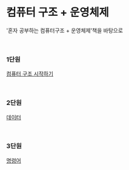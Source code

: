 # 컴퓨터 구조 + 운영체제
'혼자 공부하는 컴퓨터구조 + 운영체제'책을 바탕으로

<br>

### 1단원
[컴퓨터 구조 시작하기](./%EC%BB%B4%ED%93%A8%ED%84%B0%20%EA%B5%AC%EC%A1%B0%20and%20%EC%9A%B4%EC%98%81%EC%B2%B4%EC%A0%9C/Unit_1.md)

<br>

### 2단원
[데이터](./%EC%BB%B4%ED%93%A8%ED%84%B0%20%EA%B5%AC%EC%A1%B0%20and%20%EC%9A%B4%EC%98%81%EC%B2%B4%EC%A0%9C/Unit_2.md)

<br>

### 3단원
[명령어](./컴퓨터%20구조%20and%20운영체제/Unit_3.md)